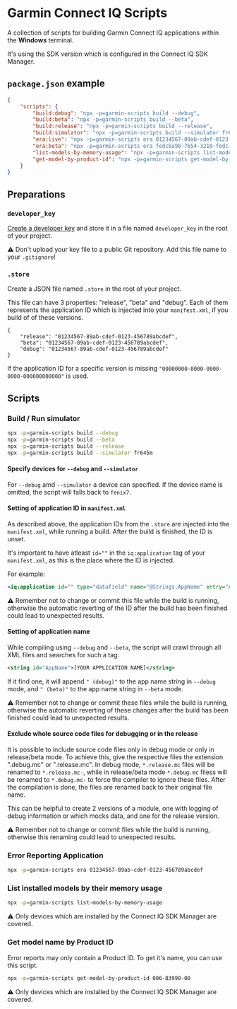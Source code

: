 # Garmin Connect IQ Scripts

A collection of scripts for building Garmin Connect IQ applications within the **Windows** terminal.

It's using the SDK version which is configured in the Connect IQ SDK Manager.

## `package.json` example

```json
{
	"scripts": {
		"build:debug": "npx -p=garmin-scripts build --debug",
		"build:beta": "npx -p=garmin-scripts build --beta",
		"build:release": "npx -p=garmin-scripts build --release",
		"build:simulator": "npx -p=garmin-scripts build --simulator fr645m",
		"era:live": "npx -p=garmin-scripts era 01234567-89ab-cdef-0123-456789abcdef",
		"era:beta": "npx -p=garmin-scripts era fedcba98-7654-3210-fedc-ba9876543210",
		"list-models-by-memory-usage": "npx -p=garmin-scripts list-models-by-memory-usage",
		"get-model-by-product-id": "npx -p=garmin-scripts get-model-by-product-id 006-B3990-00"
	}
}
```

## Preparations

### `developer_key`

[Create a developer key](https://developer.garmin.com/connect-iq/connect-iq-basics/getting-started/#generatingadeveloperkey) and store it in a file named `developer_key` in the root of your project.

⚠️ Don't upload your key file to a public Git repository. Add this file name to your `.gitignore`!

### `.store`

Create a JSON file named `.store` in the root of your project.

This file can have 3 properties: "release", "beta" and "debug". Each of them represents the application ID which is injected into your `manifest.xml`, if you build of of these versions.

```
{
    "release": "01234567-89ab-cdef-0123-456789abcdef",
    "beta": "01234567-89ab-cdef-0123-456789abcdef",
    "debug": "01234567-89ab-cdef-0123-456789abcdef"
}
```

If the application ID for a specific version is missing `"00000000-0000-0000-0000-000000000000"` is used.

## Scripts

### Build / Run simulator

```bash
npx -p=garmin-scripts build --debug
npx -p=garmin-scripts build --beta
npx -p=garmin-scripts build --release
npx -p=garmin-scripts build --simulator fr645m
```

#### Specify devices for `--debug` and `--simulator`

For `--debug` amd `--simulator` a device can specified. If the device name is omitted, the script will falls back to `fenix7`.

#### Setting of application ID in `manifest.xml`

As described above, the application IDs from the `.store` are injected into the `manifest.xml`, while running a build.
After the build is finished, the ID is unset.

It's important to have atleast `id=""` in the `iq:application` tag of your `manifest.xml`, as this is the place where the ID is injected.

For example:
```xml
<iq:application id="" type="datafield" name="@Strings.AppName" entry="App" launcherIcon="@Drawables.LauncherIcon" minApiLevel="3.0.0">
```

⚠️ Remember not to change or commit this file while the build is running, otherwise the automatic reverting of the ID after the build has been finished could lead to unexpected results.

#### Setting of application name 

While compiling using `--debug` and `--beta`, the script will crawl through all XML files and searches for such a tag:

```xml
<string id="AppName">[YOUR APPLICATION NAME]</string>
```

If it find one, it will append `" (debug)"` to the app name string in `--debug` mode, and `" (beta)"` to the app name string in `--beta` mode.

⚠️ Remember not to change or commit these files while the build is running, otherwise the automatic reverting of these changes after the build has been finished could lead to unexpected results.

#### Exclude whole source code files for debugging or in the release

It is possible to include source code files only in debug mode or only in release/beta mode. To achieve this, give the respective files the extension ".debug.mc" or ".release.mc".
In debug mode, `*.release.mc` files will be renamed to `*.release.mc-`, while in release/beta mode `*.debug.mc` filess will be renamed to `*.debug.mc-` to force the compiler to ignore these files.
After the compilation is done, the files are renamed back to their original file name.

This can be helpful to create 2 versions of a module, one with logging of debug information or which mocks data, and one for the release version.

⚠️ Remember not to change or commit files while the build is running, otherwise this renaming could lead to unexpected results.

### Error Reporting Application

```bash
npx -p=garmin-scripts era 01234567-89ab-cdef-0123-456789abcdef
```

### List installed models by their memory usage

```bash
npx -p=garmin-scripts list-models-by-memory-usage
```

⚠️ Only devices which are installed by the Connect IQ SDK Manager are covered.

### Get model name by Product ID

Error reports may only contain a Product ID. To get it's name, you can use this script.

```bash
npx -p=garmin-scripts get-model-by-product-id 006-B3990-00
```

⚠️ Only devices which are installed by the Connect IQ SDK Manager are covered.
